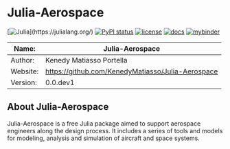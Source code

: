 # Julia-Aerospace
[![Julia](https://badgen.net/badge/Made%20with/Julia/green?)](https://julialang.org/)
[![PyPI status](https://img.shields.io/pypi/status/ansicolortags.svg)](https://github.com/KenedyMatiasso/Julia-Aerospace)
[![license](https://img.shields.io/badge/license-MIT-blue.svg?style=flat-square)](https://github.com/KenedyMatiasso/Julia-Aerospace/LICENSE)
[![docs](https://img.shields.io/badge/docs-latest-brightgreen.svg?style=flat-square)](https://github.com/KenedyMatiasso/Julia-Aerospace)
[![mybinder](https://mybinder.org/badge.svg)](https://github.com/KenedyMatiasso/Julia-Aerospace)

| Name:         |Julia-Aerospace|
|---------------|-----------|
| Author:       |Kenedy Matiasso Portella|
| Website:      |https://github.com/KenedyMatiasso/Julia-Aerospace|
| Version:      |0.0.dev1|

## About Julia-Aerospace

Julia-Aerospace is a free Julia package aimed to support aerospace engineers along the design process. It includes a series of tools and models for modeling, analysis and simulation of aircraft and space systems.